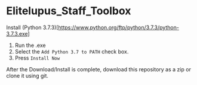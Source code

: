 # Elitelupus_Staff_Toolbox

Install (Python 3.7.3)[https://www.python.org/ftp/python/3.7.3/python-3.7.3.exe]

1. Run the .exe 
2. Select the `Add Python 3.7 to PATH` check box.
3. Press `Install Now`

After the Download/Install is complete, download this repository as a zip or clone it using git.

